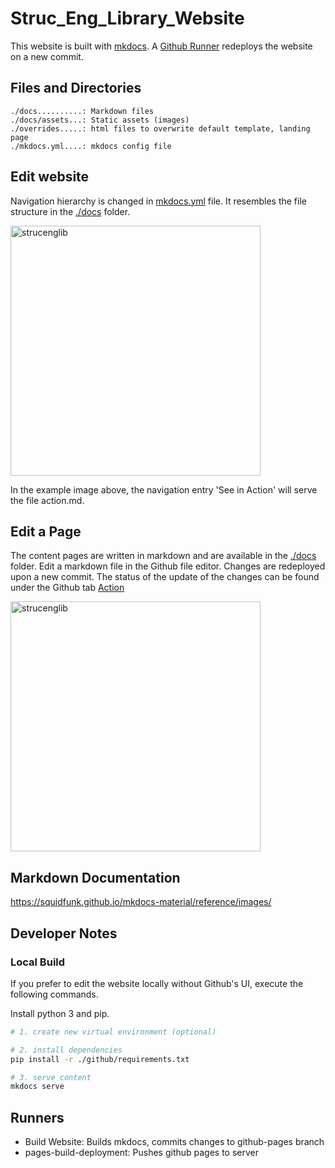 
# Struc_Eng_Library_Website

This website is built with [mkdocs](https://www.mkdocs.org/). A [Github Runner](https://github.com/StrucEng-Library-kfmresearch/strucenglib-website/actions/workflows/deploy.yml) redeploys the website on a new commit.


## Files and Directories
```
./docs..........: Markdown files
./docs/assets...: Static assets (images)
./overrides.....: html files to overwrite default template, landing page
./mkdocs.yml....: mkdocs config file
```

## Edit website 
Navigation hierarchy is changed in [mkdocs.yml](mkdocs.yml) file. It resembles the file structure in the [./docs](./docs) folder.  

<p align="left">
<img src="https://user-images.githubusercontent.com/2311941/196964646-1871193b-8af9-4129-94d0-f02bd015379e.png" alt="strucenglib" width="400"/>
</p>

In the example image above, the navigation entry 'See in Action' will serve the file action.md.

## Edit a Page
The content pages are written in markdown and are available in the [./docs](./docs) folder.
Edit a markdown file in the Github file editor. Changes are redeployed upon a new commit. The status of the update of the changes can be found under the Github tab [Action](https://github.com/StrucEng-Library-kfmresearch/strucenglib-website/actions)



<p align="left">
<img src="https://user-images.githubusercontent.com/2311941/196965370-33f40404-eb83-4015-a1c6-c1cc770aa6ff.png" alt="strucenglib" width="400"/>
</p>


## Markdown Documentation
https://squidfunk.github.io/mkdocs-material/reference/images/


## Developer Notes
### Local Build
If you prefer to edit the website locally without Github's UI, execute the following commands.

Install python 3 and pip.

```sh
# 1. create new virtual environment (optional)

# 2. install dependencies
pip install -r ./github/requirements.txt

# 3. serve content
mkdocs serve

```

## Runners
- Build Website: Builds mkdocs, commits changes to github-pages branch
- pages-build-deployment: Pushes github pages to server
